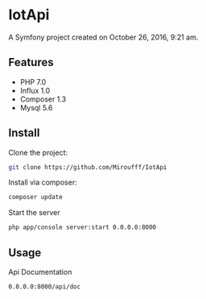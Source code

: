 IotApi
=======================

A Symfony project created on October 26, 2016, 9:21 am.

## Features

* PHP 7.0
* Influx 1.0
* Composer 1.3
* Mysql 5.6

## Install

Clone the project:
```bash
git clone https://github.com/Miroufff/IotApi
```  

Install via composer:
```bash
composer update
```  

Start the server
```bash
php app/console server:start 0.0.0.0:8000
```  

## Usage

Api Documentation
```bash
0.0.0.0:8000/api/doc
```  
